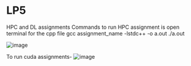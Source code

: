 # LP5
HPC and DL assignments
Commands to run HPC assignment is open terminal for the cpp file
gcc assignment_name -lstdc++ -o a.out
./a.out

![image](https://github.com/nimukelkar/LP5/assets/60577980/d85d7475-0f14-41b6-9e09-45fb0d6fa9cc)


To run cuda assignments-
![image](https://github.com/nimukelkar/LP5/assets/60577980/42259573-5d04-4381-9c16-12fd168693a8)
